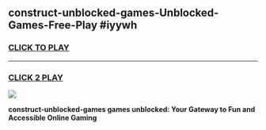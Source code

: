 
## construct-unblocked-games-Unblocked-Games-Free-Play #iyywh
<h3>
<a href="https://us.freeplayer.one?title=construct-unblocked-games&ref=9M">CLICK TO PLAY</a></h3>
<hr>

<h3>
<a href="https://us.freeplayer.one?title=construct-unblocked-games&ref=9M">CLICK 2 PLAY</a>
  
</h3>

<a href="https://us.freeplayer.one?title=construct-unblocked-games&ref=9M"><img src="https://clearcache.store/games.png"></a>


**construct-unblocked-games games unblocked: Your Gateway to Fun and Accessible Online Gaming**
